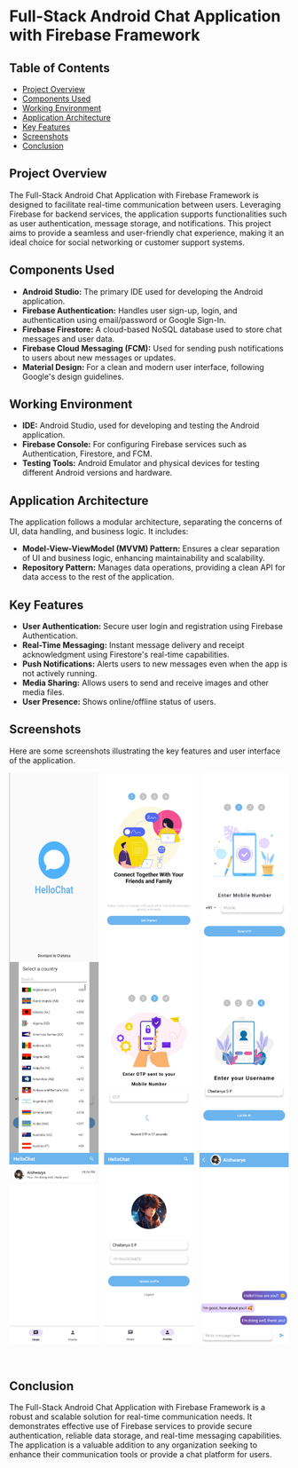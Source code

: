 # Full-Stack Android Chat Application with Firebase Framework

## Table of Contents
- [Project Overview](#project-overview)
- [Components Used](#components-used)
- [Working Environment](#working-environment)
- [Application Architecture](#application-architecture)
- [Key Features](#key-features)
- [Screenshots](#screenshots)
- [Conclusion](#conclusion)

## Project Overview
The Full-Stack Android Chat Application with Firebase Framework is designed to facilitate real-time communication between users. Leveraging Firebase for backend services, the application supports functionalities such as user authentication, message storage, and notifications. This project aims to provide a seamless and user-friendly chat experience, making it an ideal choice for social networking or customer support systems.

## Components Used
- **Android Studio:** The primary IDE used for developing the Android application.
- **Firebase Authentication:** Handles user sign-up, login, and authentication using email/password or Google Sign-In.
- **Firebase Firestore:** A cloud-based NoSQL database used to store chat messages and user data.
- **Firebase Cloud Messaging (FCM):** Used for sending push notifications to users about new messages or updates.
- **Material Design:** For a clean and modern user interface, following Google's design guidelines.

## Working Environment
- **IDE:** Android Studio, used for developing and testing the Android application.
- **Firebase Console:** For configuring Firebase services such as Authentication, Firestore, and FCM.
- **Testing Tools:** Android Emulator and physical devices for testing different Android versions and hardware.

## Application Architecture
The application follows a modular architecture, separating the concerns of UI, data handling, and business logic. It includes:
- **Model-View-ViewModel (MVVM) Pattern:** Ensures a clear separation of UI and business logic, enhancing maintainability and scalability.
- **Repository Pattern:** Manages data operations, providing a clean API for data access to the rest of the application.

## Key Features
- **User Authentication:** Secure user login and registration using Firebase Authentication.
- **Real-Time Messaging:** Instant message delivery and receipt acknowledgment using Firestore's real-time capabilities.
- **Push Notifications:** Alerts users to new messages even when the app is not actively running.
- **Media Sharing:** Allows users to send and receive images and other media files.
- **User Presence:** Shows online/offline status of users.

## Screenshots
Here are some screenshots illustrating the key features and user interface of the application.

<div style="display: flex; flex-wrap: wrap; justify-content: space-between;">
  <img src="./Images/WelcomeScreen-1.png" style="width: 32%;">
  <img src="./Images/WelcomeScreen-2.png" style="width: 32%;">
  <img src="./Images/WelcomeScreen-3.png" style="width: 32%;">
  <img src="./Images/WelcomeScreen-4.png" style="width: 32%;">
  <img src="./Images/WelcomeScreen-5.png" style="width: 32%;">
  <img src="./Images/WelcomeScreen-6.png" style="width: 32%;">
  <img src="./Images/MainPage-1.png" style="width: 32%;">
  <img src="./Images/MainPage-2.png" style="width: 32%;">
  <img src="./Images/ChatScreen.png" style="width: 32%;">
</div><br><br>

## Conclusion
The Full-Stack Android Chat Application with Firebase Framework is a robust and scalable solution for real-time communication needs. It demonstrates effective use of Firebase services to provide secure authentication, reliable data storage, and real-time messaging capabilities. The application is a valuable addition to any organization seeking to enhance their communication tools or provide a chat platform for users.

